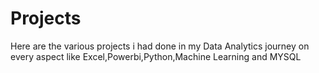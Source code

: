 # Projects
Here are the various projects i had done in my Data Analytics journey on every aspect like Excel,Powerbi,Python,Machine Learning and MYSQL

